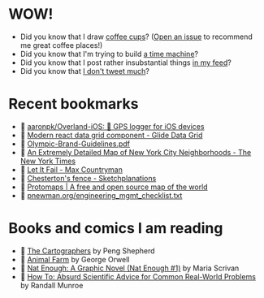 # WOW!

- Did you know that I draw [coffee cups](https://papercups.mamuso.net/)? ([Open an issue](https://github.com/mamuso/papercups/issues) to recommend me great coffee places!)
- Did you know that I'm trying to build [a time machine](https://github.com/mamuso/fluxcapacitor)?
- Did you know that I post rather insubstantial things [in my feed](https://feed.mamuso.net/)?
- Did you know that [I don't tweet much](https://twitter.com/mamuso)?

# Recent bookmarks

- 👀 [aaronpk/Overland-iOS: 📌 GPS logger for iOS devices](https://github.com/aaronpk/Overland-iOS)
- 👀 [Modern react data grid component - Glide Data Grid](https://grid.glideapps.com/)
- 👀 [Olympic-Brand-Guidelines.pdf](https://stillmed.olympics.com/media/Documents/International-Olympic-Committee/Olympic-brand/Olympic-Brand-Guidelines.pdf?&#page=25&_ga=2.225473562.1897191244.1692972346-1385183957.1689703220)
- 👀 [An Extremely Detailed Map of New York City Neighborhoods - The New York Times](https://www.nytimes.com/interactive/2023/upshot/extremely-detailed-nyc-neighborhood-map.html)
- 👀 [Let It Fail - Max Countryman](https://www.maxcountryman.com/articles/let-it-fail)
- 👀 [Chesterton's fence - Sketchplanations](https://sketchplanations.com/chestertons-fence)
- 👀 [Protomaps | A free and open source map of the world](https://protomaps.com/)
- 👀 [pnewman.org/engineering_mgmt_checklist.txt](https://pnewman.org/engineering_mgmt_checklist.txt)


# Books and comics I am reading

- 📘 [The Cartographers](https://www.goodreads.com/book/show/56224531) by Peng Shepherd
- 📘 [Animal Farm](https://www.goodreads.com/book/show/8349198) by George Orwell
- 📘 [Nat Enough: A Graphic Novel (Nat Enough #1)](https://www.goodreads.com/book/show/45714795) by Maria Scrivan
- 📘 [How To: Absurd Scientific Advice for Common Real-World Problems](https://www.goodreads.com/book/show/43851501) by Randall Munroe

